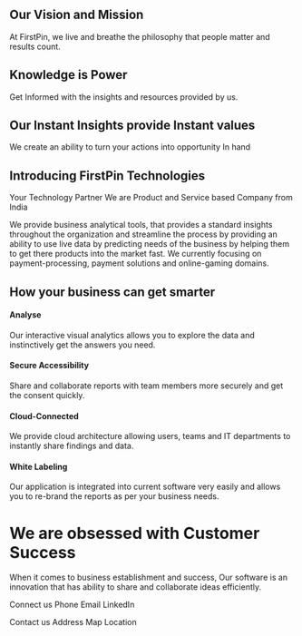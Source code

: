 

## Our Vision and Mission

At FirstPin, we live and breathe the philosophy that people matter and results count.

## Knowledge is Power 
Get Informed with the insights and resources provided by us. 

## Our Instant Insights provide Instant values
We create an ability to turn your actions into opportunity In hand
 

## Introducing FirstPin Technologies
Your Technology Partner
We are Product and Service based Company from India

We provide business analytical tools, that provides a standard insights throughout the organization and streamline the process by providing an ability to use live data by predicting needs of the business by helping them to get there products into the market fast. We currently focusing on payment-processing, payment solutions and online-gaming domains. 

## How your business can get smarter

#### Analyse

Our interactive visual analytics allows you to explore the data and instinctively get the answers you need.

#### Secure Accessibility
Share and collaborate reports with team members more securely and get the consent quickly.

#### Cloud-Connected

We provide cloud architecture allowing users, teams and IT departments to instantly share findings and data.

#### White Labeling

Our application is integrated into current software very easily and allows you to re-brand the reports as per your business needs.


# We are obsessed with Customer Success

When it comes to business establishment and success, Our software is an innovation that has ability to share and collaborate ideas efficiently.

Connect us
Phone   			Email		  LinkedIn

Contact us
Address
Map Location
<!--stackedit_data:
eyJoaXN0b3J5IjpbLTEwMDY0OTc1OTMsLTE4OTM0NTk3NDMsMT
Q0MjA3NzE0NywtMTUxNTg2NDUyOSwzMDE4Nzc2OTcsLTE5ODg3
Mjg4NjUsLTEyNzk0OTU2MTQsMTA3MTM0MDkxMCwtMTQ1MjM3MD
MwLC0xMzc3ODU5NjIsMTIyNDE5MDM4LC0xODUzNTk5MDQzLC01
Nzg1NzU3NjksLTExMDc5NzY5MjIsLTEwNDIwMjgxOTgsLTE4MT
U0OTQ3NjYsLTUwMDM1NDA4N119
-->